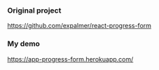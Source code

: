 ### Original project
https://github.com/expalmer/react-progress-form

### My demo
https://app-progress-form.herokuapp.com/